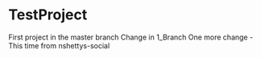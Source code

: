 # TestProject
First project in the master branch
Change in 1_Branch
One more change - This time from nshettys-social

